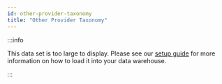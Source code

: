 ```yaml
---
id: other-provider-taxonomy
title: "Other Provider Taxonomy"
---
```



:::info

This data set is too large to display.  Please see our [setup guide](/setup/terminology) for more information on how to load it into your data warehouse.

:::
